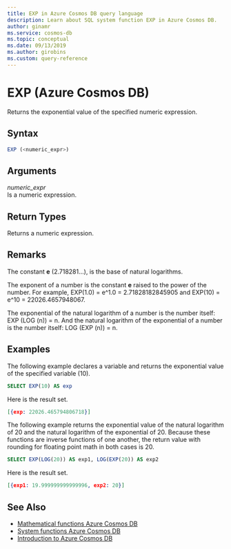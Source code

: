 ```yaml
---
title: EXP in Azure Cosmos DB query language
description: Learn about SQL system function EXP in Azure Cosmos DB.
author: ginamr
ms.service: cosmos-db
ms.topic: conceptual
ms.date: 09/13/2019
ms.author: girobins
ms.custom: query-reference
---
```

# EXP (Azure Cosmos DB)
 Returns the exponential value of the specified numeric expression.  
  
## Syntax
  
```sql
EXP (<numeric_expr>)  
```  
  
## Arguments
  
*numeric_expr*  
   Is a numeric expression.  
  
## Return Types
  
  Returns a numeric expression.  
  
## Remarks
  
  The constant **e** (2.718281…), is the base of natural logarithms.  
  
  The exponent of a number is the constant **e** raised to the power of the number. For example, EXP(1.0) = e^1.0 = 2.71828182845905 and EXP(10) = e^10 = 22026.4657948067.  
  
  The exponential of the natural logarithm of a number is the number itself: EXP (LOG (n)) = n. And the natural logarithm of the exponential of a number is the number itself: LOG (EXP (n)) = n.  
  
## Examples
  
  The following example declares a variable and returns the exponential value of the specified variable (10).  
  
```sql
SELECT EXP(10) AS exp  
```  
  
 Here is the result set.  
  
```json
[{exp: 22026.465794806718}]  
```  
  
 The following example returns the exponential value of the natural logarithm of 20 and the natural logarithm of the exponential of 20. Because these functions are inverse functions of one another, the return value with rounding for floating point math in both cases is 20.  
  
```sql
SELECT EXP(LOG(20)) AS exp1, LOG(EXP(20)) AS exp2  
```  
  
 Here is the result set.  
  
```json
[{exp1: 19.999999999999996, exp2: 20}]  
```  

## See Also

- [Mathematical functions Azure Cosmos DB](sql-query-mathematical-functions.md)
- [System functions Azure Cosmos DB](sql-query-system-functions.md)
- [Introduction to Azure Cosmos DB](introduction.md)
